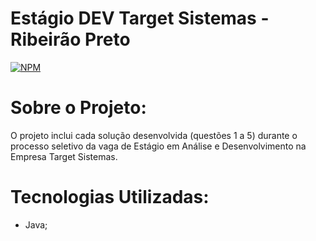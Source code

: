 # Estágio DEV Target Sistemas - Ribeirão Preto
[![NPM](https://img.shields.io/npm/l/react)](https://github.com/lumedeirosn/estagio-dev-target-sistemas-ribeirao-preto/blob/main/LICENSE)

# Sobre o Projeto:
O projeto inclui cada solução desenvolvida (questões 1 a 5) durante o processo seletivo da vaga de Estágio em Análise e Desenvolvimento na Empresa Target Sistemas.

# Tecnologias Utilizadas:
 * Java;
